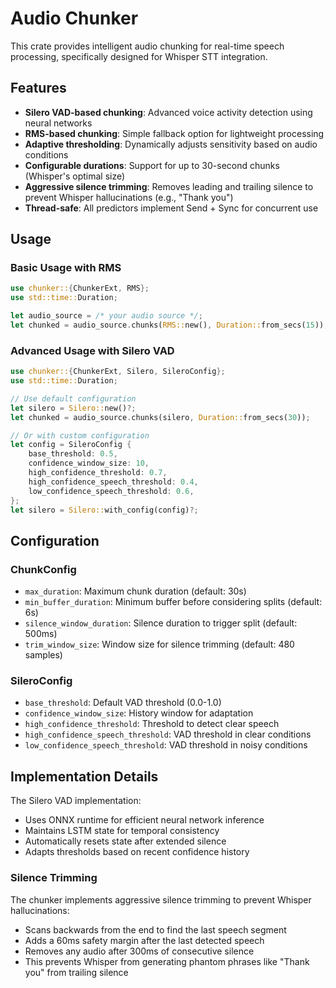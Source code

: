 # Audio Chunker

This crate provides intelligent audio chunking for real-time speech processing, specifically designed for Whisper STT integration.

## Features

- **Silero VAD-based chunking**: Advanced voice activity detection using neural networks
- **RMS-based chunking**: Simple fallback option for lightweight processing
- **Adaptive thresholding**: Dynamically adjusts sensitivity based on audio conditions
- **Configurable durations**: Support for up to 30-second chunks (Whisper's optimal size)
- **Aggressive silence trimming**: Removes leading and trailing silence to prevent Whisper hallucinations (e.g., "Thank you")
- **Thread-safe**: All predictors implement Send + Sync for concurrent use

## Usage

### Basic Usage with RMS

```rust
use chunker::{ChunkerExt, RMS};
use std::time::Duration;

let audio_source = /* your audio source */;
let chunked = audio_source.chunks(RMS::new(), Duration::from_secs(15));
```

### Advanced Usage with Silero VAD

```rust
use chunker::{ChunkerExt, Silero, SileroConfig};
use std::time::Duration;

// Use default configuration
let silero = Silero::new()?;
let chunked = audio_source.chunks(silero, Duration::from_secs(30));

// Or with custom configuration
let config = SileroConfig {
    base_threshold: 0.5,
    confidence_window_size: 10,
    high_confidence_threshold: 0.7,
    high_confidence_speech_threshold: 0.4,
    low_confidence_speech_threshold: 0.6,
};
let silero = Silero::with_config(config)?;
```

## Configuration

### ChunkConfig

- `max_duration`: Maximum chunk duration (default: 30s)
- `min_buffer_duration`: Minimum buffer before considering splits (default: 6s)
- `silence_window_duration`: Silence duration to trigger split (default: 500ms)
- `trim_window_size`: Window size for silence trimming (default: 480 samples)

### SileroConfig

- `base_threshold`: Default VAD threshold (0.0-1.0)
- `confidence_window_size`: History window for adaptation
- `high_confidence_threshold`: Threshold to detect clear speech
- `high_confidence_speech_threshold`: VAD threshold in clear conditions
- `low_confidence_speech_threshold`: VAD threshold in noisy conditions

## Implementation Details

The Silero VAD implementation:
- Uses ONNX runtime for efficient neural network inference
- Maintains LSTM state for temporal consistency
- Automatically resets state after extended silence
- Adapts thresholds based on recent confidence history

### Silence Trimming

The chunker implements aggressive silence trimming to prevent Whisper hallucinations:
- Scans backwards from the end to find the last speech segment
- Adds a 60ms safety margin after the last detected speech
- Removes any audio after 300ms of consecutive silence
- This prevents Whisper from generating phantom phrases like "Thank you" from trailing silence